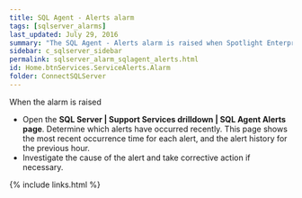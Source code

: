 ```yaml
---
title: SQL Agent - Alerts alarm
tags: [sqlserver_alarms]
last_updated: July 29, 2016
summary: "The SQL Agent - Alerts alarm is raised when Spotlight Enterprise detects that at least one SQL Agent alert has occurred in the last few minutes."
sidebar: c_sqlserver_sidebar
permalink: sqlserver_alarm_sqlagent_alerts.html
id: Home.btnServices.ServiceAlerts.Alarm
folder: ConnectSQLServer
---
```






When the alarm is raised

* Open the **SQL Server \| Support Services drilldown \| SQL Agent Alerts page**. Determine which alerts have occurred recently. This page shows the most recent occurrence time for each alert, and the alert history for the previous hour.
* Investigate the cause of the alert and take corrective action if necessary.

{% include links.html %}
